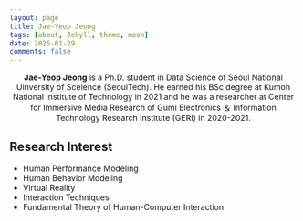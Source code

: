 ```yaml
---
layout: page
title: Jae-Yeop Jeong
tags: [about, Jekyll, theme, moon]
date: 2025-01-29
comments: false
---
```

    
<center><b>Jae-Yeop Jeong</b> is a Ph.D. student in Data Science of Seoul National Uinversity of Sceience (SeoulTech). He earned his BSc degree at Kumoh National Institute of Technology in 2021 and he was a researcher at Center for Immersive Media Research of Gumi Electronics ＆ Information Technology Research Institute (GERI) in 2020-2021. </center>

## Research Interest
* Human Performance Modeling
* Human Behavior Modeling
* Virtual Reality
* Interaction Techniques
* Fundamental Theory of Human-Computer Interaction
